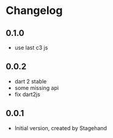 # Changelog

## 0.1.0

- use last c3 js

## 0.0.2

- dart 2 stable
- some missing api
- fix dart2js

## 0.0.1

- Initial version, created by Stagehand
